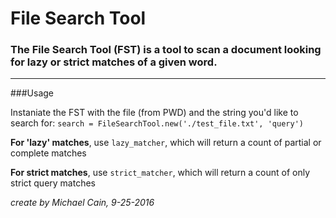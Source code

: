# File Search Tool
### The File Search Tool (FST) is a tool to scan a document looking for lazy or strict matches of a given word.
***

###Usage

Instaniate the FST with the file (from PWD) and the string you'd like to search for:
`search = FileSearchTool.new('./test_file.txt', 'query')`

**For 'lazy' matches**, use `lazy_matcher`, which will return a count of partial or complete matches

**For strict matches**, use `strict_matcher`, which will return a count of only strict query matches

_create by Michael Cain, 9-25-2016_